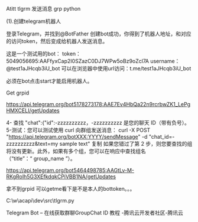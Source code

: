 Atitt tlgrm 发送消息 grp python



(1).创建telegram机器人

登录Telegram，并找到@BotFather
创建bot成功，你得到了机器人地址，和对应的访问token，然后变成给机器人发送消息。

这是一个测试用的bot：
token：5049056695:AAFfyxCap2I0SZazC0DJ7WPw5oBz9oZcl7A
username：@test1aJHcqb3iU_bot
可以在浏览器中使用url访问：t.me/test1aJHcqb3iU_bot

必须在bot点击start才能启用机器人。

Get grpid

https://api.telegram.org/bot5178273178:AAE7Ev4HbQa22n9rcrbwZK1_LePgHMXCELI/getUpdates


4- 查找 "chat":{"id":-zzzzzzzzzz，-zzzzzzzzzz 是您的聊天 ID（带有负号）。
5-测试：您可以测试使用 curl 向群组发送消息：
curl -X POST "https://api.telegram.org/botXXX:YYYY/sendMessage" -d "chat_id=-zzzzzzzzzz&text=my sample text"
复制
如果您错过了第 2 步，则您要查找的组将没有更新。此外，如果有多个组，您可以在响应中查找组名（“title”：“ group_name ”）。


https://api.telegram.org/bot5464498785:AAGtLv-M-RKgRoIh5G3XEfkdqkCPiVBB1NA/getUpdates

拿不到grpid 可以getme看下是不是本人的bottoken。。。

C:\w\acapi\dev\src\tlgrm.py

Telegram Bot – 在线获取群聊GroupChat ID 教程 -腾讯云开发者社区-腾讯云




